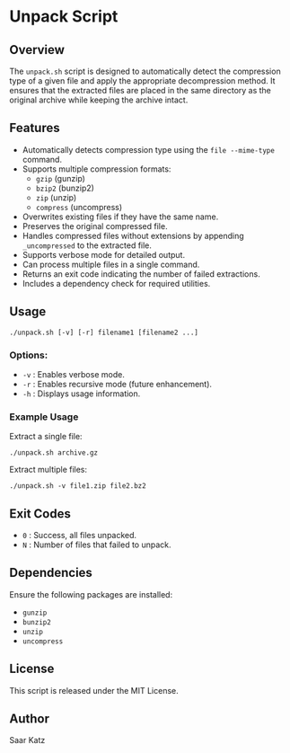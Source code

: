# Unpack Script

## Overview
The `unpack.sh` script is designed to automatically detect the compression type of a given file and apply the appropriate decompression method. It ensures that the extracted files are placed in the same directory as the original archive while keeping the archive intact.

## Features
- Automatically detects compression type using the `file --mime-type` command.
- Supports multiple compression formats:
  - `gzip` (gunzip)
  - `bzip2` (bunzip2)
  - `zip` (unzip)
  - `compress` (uncompress)
- Overwrites existing files if they have the same name.
- Preserves the original compressed file.
- Handles compressed files without extensions by appending `_uncompressed` to the extracted file.
- Supports verbose mode for detailed output.
- Can process multiple files in a single command.
- Returns an exit code indicating the number of failed extractions.
- Includes a dependency check for required utilities.

## Usage
```
./unpack.sh [-v] [-r] filename1 [filename2 ...]
```

### Options:
- `-v` : Enables verbose mode.
- `-r` : Enables recursive mode (future enhancement).
- `-h` : Displays usage information.

### Example Usage
Extract a single file:
```
./unpack.sh archive.gz
```

Extract multiple files:
```
./unpack.sh -v file1.zip file2.bz2
```

## Exit Codes
- `0` : Success, all files unpacked.
- `N` : Number of files that failed to unpack.

## Dependencies
Ensure the following packages are installed:
- `gunzip`
- `bunzip2`
- `unzip`
- `uncompress`


## License
This script is released under the MIT License.

## Author
Saar Katz

